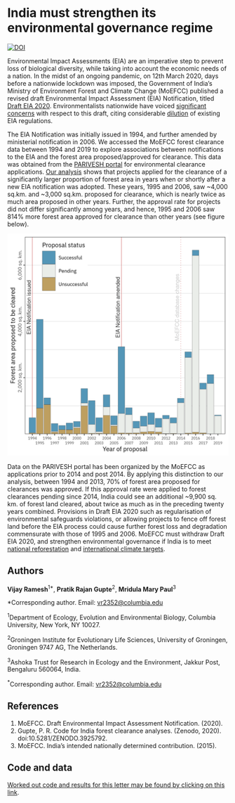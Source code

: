 # India must strengthen its environmental governance regime

[![DOI](https://zenodo.org/badge/DOI/10.5281/zenodo.3925792.svg)](https://doi.org/10.5281/zenodo.3925792)

Environmental Impact Assessments (EIA) are an imperative step to prevent loss of biological diversity, while taking into account the economic needs of a nation. In the midst of an ongoing pandemic, on 12th March 2020, days before a nationwide lockdown was imposed, the Government of India’s Ministry of Environment Forest and Climate Change (MoEFCC) published a revised draft Environmental Impact Assessment (EIA) Notification, titled [Draft EIA 2020](http://environmentclearance.nic.in/writereaddata/Draft_EIA_2020.pdf). Environmentalists nationwide have voiced [significant concerns](https://www.sciencemag.org/news/2020/05/india-s-push-relax-environmental-assessment-rules-amid-pandemic-draws-criticism) with respect to this draft, citing considerable [dilution](https://science.thewire.in/environment/eia-2020-environmental-degradation-draft/) of existing EIA regulations.  

The EIA Notification was initially issued in 1994, and further amended by ministerial notification in 2006. We accessed the MoEFCC forest clearance data between 1994 and 2019 to explore associations between notifications to the EIA and the forest area proposed/approved for clearance. This data was obtained from the [PARIVESH portal](https://parivesh.nic.in/) for environmental clearance applications. [Our analysis](https://pratikunterwegs.github.io/forest-clearance-india/) shows that projects applied for the clearance of a significantly larger proportion of forest area in years when or shortly after a new EIA notification was adopted. These years, 1995 and 2006, saw ~4,000 sq.km. and ~3,000 sq.km. proposed for clearance, which is nearly twice as much area proposed in other years. Further, the approval rate for projects did not differ significantly among years, and hence, 1995 and 2006 saw 814% more forest area approved for clearance than other years (see figure below). 

![Forest area (in sq. km.) proposed for clearance over the years 1994--2019, coloured to show the fraction approved (blue), rejected (brown), and pending decision (grey). Projects applied for nearly twice as much area to be cleared in years when or shortly after a new EIA notification was adopted (1995 and 2006).](https://github.com/pratikunterwegs/forest-clearance-india/blob/master/Figures/fig_area_by_year.png)

Data on the PARIVESH portal has been organized by the MoEFCC as applications prior to 2014 and post 2014. By applying this distinction to our analysis, between 1994 and 2013, 70% of forest area proposed for clearances was approved. If this approval rate were applied to forest clearances pending since 2014, India could see an additional ~9,900 sq. km. of forest land cleared, about twice as much as in the preceding twenty years combined. Provisions in Draft EIA 2020 such as regularisation of environmental safeguards violations, or allowing projects to fence off forest land before the EIA process could cause further forest loss and degradation commensurate with those of 1995 and 2006. MoEFCC must withdraw Draft EIA 2020, and strengthen environmental governance if India is to meet [national reforestation](https://portals.iucn.org/library/sites/library/files/documents/2018-026-En.pdf) and [international climate targets](https://www4.unfccc.int/sites/ndcstaging/PublishedDocuments/India%20First/INDIA%20INDC%20TO%20UNFCCC.pdf).

## Authors

**Vijay Ramesh**<sup>1*</sup>, **Pratik Rajan Gupte**<sup>2</sup>, **Mridula Mary Paul**<sup>3</sup>

*Corresponding author. Email: vr2352@columbia.edu 

<sup>1</sup>Department of Ecology, Evolution and Environmental Biology, Columbia University, New York, NY 10027.

<sup>2</sup>Groningen Institute for Evolutionary Life Sciences, University of Groningen, Groningen 9747 AG, The Netherlands.

<sup>3</sup>Ashoka Trust for Research in Ecology and the Environment, Jakkur Post, Bengaluru 560064, India.

<sup>*</sup>Corresponding author. Email: vr2352@columbia.edu 

## References

1. MoEFCC. Draft Environmental Impact Assessment Notification. (2020).
2. Gupte, P. R. Code for India forest clearance analyses. (Zenodo, 2020). doi:10.5281/ZENODO.3925792.
3. MoEFCC. India’s intended nationally determined contribution. (2015). 

## Code and data

[Worked out code and results for this letter may be found by clicking on this link](https://pratikunterwegs.github.io/forest-clearance-india/).
